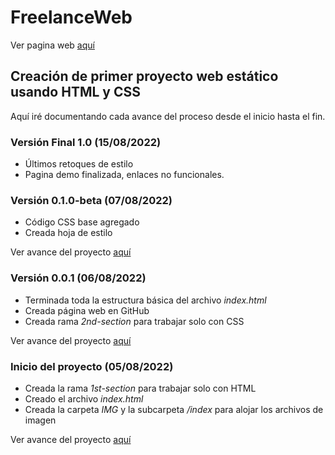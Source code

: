 # FreelanceWeb
Ver pagina web [aquí](https://arturohdzg.github.io/FreelanceWeb/)

## Creación de primer proyecto web estático usando HTML y CSS
Aquí iré documentando cada avance del proceso desde el inicio hasta el fin.

### Versión Final 1.0 (15/08/2022)
* Últimos retoques de estilo
* Pagina demo finalizada, enlaces no funcionales.
### Versión 0.1.0-beta (07/08/2022)
* Código CSS base agregado
* Creada hoja de estilo

Ver avance del proyecto [aquí](https://github.com/ArturoHDZG/FreelanceWeb/releases/tag/v0.1.0)
### Versión 0.0.1 (06/08/2022)
* Terminada toda la estructura básica del archivo *index.html*
* Creada página web en GitHub
* Creada rama *2nd-section* para trabajar solo con CSS

Ver avance del proyecto [aquí](https://github.com/ArturoHDZG/FreelanceWeb/releases/tag/v0.0.1)
### Inicio del proyecto (05/08/2022)
* Creada la rama *1st-section* para trabajar solo con HTML
* Creado el archivo *index.html*
* Creada la carpeta *IMG* y la subcarpeta */index* para alojar los archivos de imagen

Ver avance del proyecto [aquí](https://github.com/ArturoHDZG/FreelanceWeb/releases/tag/Inicio)

